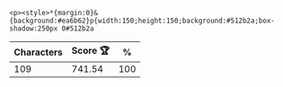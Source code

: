 `<p><style>*{margin:0}&{background:#ea6b62}p{width:150;height:150;background:#512b2a;box-shadow:250px 0#512b2a`

| Characters | Score 🏆 | %   |
| ---------- | -------- | --- |
| 109        | 741.54   | 100 |
